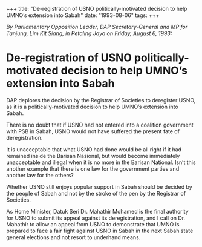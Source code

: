 +++ 
title: "De-registration of USNO politically-motivated decision to help UMNO’s extension into Sabah"
date: "1993-08-06"
tags:
+++

_By Parliamentary Opposition Leader, DAP Secretary-General and MP for Tanjung, Lim Kit Siang, in Petaling Jaya on Friday, August 6, 1993:_

# De-registration of USNO politically-motivated decision to help UMNO’s extension into Sabah

DAP deplores the decision by the Registrar of Societies to deregister USNO, as it is a politically-motivated decision to help UMNO’s extension into Sabah.</u>

There is no doubt that if USNO had not entered into a coalition government with PSB in Sabah, USNO would not have suffered the present fate of deregistration.

It is unacceptable that what USNO had done would be all right if it had remained inside the Barisan Nasional, but would become immediately unacceptable and illegal when it is no more in the Barisan National. Isn’t this another example that there is one law for the government parties and another law for the others?

Whether USNO still enjoys popular support in Sabah should be decided by the people of Sabah and not by the stroke of the pen by the Registrar of Societies.

As Home Minister, Datuk Seri Dr. Mahathir Mohamed is the final authority for USNO to submit its appeal against its deregistration, and I call on Dr. Mahathir to allow an appeal from USNO to demonstrate that UMNO is prepared to face a fair fight against USNO in Sabah in the next Sabah state general elections and not resort to underhand means.
 
